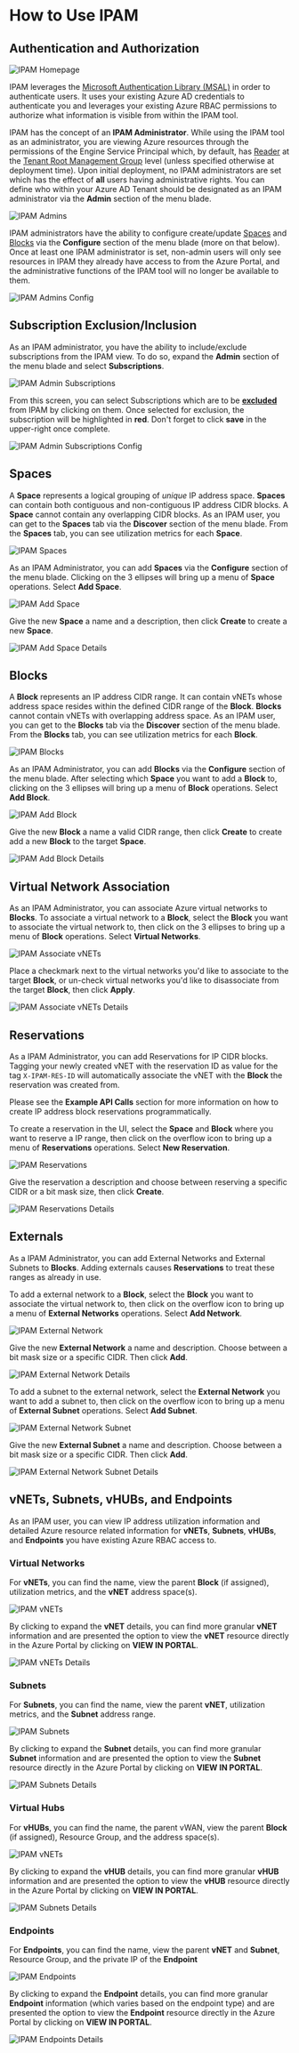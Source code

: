 # How to Use IPAM

## Authentication and Authorization

![IPAM Homepage](./images/home_page.png)

IPAM leverages the [Microsoft Authentication Library (MSAL)](https://docs.microsoft.com/azure/active-directory/develop/msal-overview) in order to authenticate users. It uses your existing Azure AD credentials to authenticate you and leverages your existing Azure RBAC permissions to authorize what information is visible from within the IPAM tool.

IPAM has the concept of an **IPAM Administrator**. While using the IPAM tool as an administrator, you are viewing Azure resources through the permissions of the Engine Service Principal which, by default, has [Reader](https://learn.microsoft.com/azure/role-based-access-control/built-in-roles#reader) at the [Tenant Root Management Group](https://learn.microsoft.com/azure/governance/management-groups/overview#root-management-group-for-each-directory) level (unless specified otherwise at deployment time). Upon initial deployment, no IPAM administrators are set which has the effect of **all** users having administrative rights. You can define who within your Azure AD Tenant should be designated as an IPAM administrator via the **Admin** section of the menu blade.

![IPAM Admins](./images/ipam_admin_admins.png)

IPAM administrators have the ability to configure create/update [Spaces](#spaces) and [Blocks](#blocks) via the **Configure** section of the menu blade (more on that below). Once at least one IPAM administrator is set, non-admin users will only see resources in IPAM they already have access to from the Azure Portal, and the administrative functions of the IPAM tool will no longer be available to them.

![IPAM Admins Config](./images/ipam_administrators_config.png)

## Subscription Exclusion/Inclusion

As an IPAM administrator, you have the ability to include/exclude subscriptions from the IPAM view. To do so, expand the **Admin** section of the menu blade and select **Subscriptions**.

![IPAM Admin Subscriptions](./images/ipam_admin_subscriptions.png)

From this screen, you can select Subscriptions which are to be <u>**excluded**</u> from IPAM by clicking on them. Once selected for exclusion, the subscription will be highlighted in **red**. Don't forget to click **save** in the upper-right once complete.

![IPAM Admin Subscriptions Config](./images/ipam_admin_subscriptions_config.png)

## Spaces

A **Space** represents a logical grouping of *unique* IP address space. **Spaces** can contain both contiguous and non-contiguous IP address CIDR blocks. A **Space** cannot contain any overlapping CIDR blocks. As an IPAM user, you can get to the **Spaces** tab via the **Discover** section of the menu blade. From the **Spaces** tab, you can see utilization metrics for each **Space**.

![IPAM Spaces](./images/discover_spaces.png)

As an IPAM Administrator, you can add **Spaces** via the **Configure** section of the menu blade. Clicking on the 3 ellipses will bring up a menu of **Space** operations. Select **Add Space**.

![IPAM Add Space](./images/add_space.png)

Give the new **Space** a name and a description, then click **Create** to create a new **Space**.

![IPAM Add Space Details](./images/add_space_details.png)

## Blocks

A **Block** represents an IP address CIDR range. It can contain vNETs whose address space resides within the defined CIDR range of the **Block**. **Blocks** cannot contain vNETs with overlapping address space. As an IPAM user, you can get to the **Blocks** tab via the **Discover** section of the menu blade. From the **Blocks** tab, you can see utilization metrics for each **Block**.

![IPAM Blocks](./images/discover_blocks.png)

As an IPAM Administrator, you can add **Blocks** via the **Configure** section of the menu blade. After selecting which **Space** you want to add a **Block** to, clicking on the 3 ellipses will bring up a menu of **Block** operations. Select **Add Block**.

![IPAM Add Block](./images/add_block.png)

Give the new **Block** a name a valid CIDR range, then click **Create** to create add a new **Block** to the target **Space**.

![IPAM Add Block Details](./images/add_block_details.png)

## Virtual Network Association

As an IPAM Administrator, you can associate Azure virtual networks to **Blocks**. To associate a virtual network to a **Block**, select the **Block** you want to associate the virtual network to, then click on the 3 ellipses to bring up a menu of **Block** operations. Select **Virtual Networks**.

![IPAM Associate vNETs](./images/virtual_network_association.png)

Place a checkmark next to the virtual networks you'd like to associate to the target **Block**, or un-check virtual networks you'd like to disassociate from the target **Block**, then click **Apply**.

![IPAM Associate vNETs Details](./images/virtual_network_association_details.png)

## Reservations

As a IPAM Administrator, you can add Reservations for IP CIDR blocks. Tagging your newly created vNET with the reservation ID as value for the tag `X-IPAM-RES-ID` will automatically associate the vNET with the **Block** the reservation was created from.

Please see the **Example API Calls** section for more information on how to create IP address block reservations programmatically.

To create a reservation in the UI, select the **Space** and **Block** where you want to reserve a IP range, then click on the overflow icon to bring up a menu of **Reservations** operations. Select **New Reservation**.

![IPAM Reservations](.\images\add_reservations.png)

Give the reservation a description and choose between reserving a specific CIDR or a bit mask size, then click **Create**.

![IPAM Reservations Details](.\images\add_reservation_details.png)

## Externals

As a IPAM Administrator, you can add External Networks and External Subnets to **Blocks**. Adding externals causes **Reservations** to treat these ranges as already in use.

To add a external network to a **Block**, select the **Block** you want to associate the virtual network to, then click on the overflow icon to bring up a menu of **External Networks** operations. Select **Add Network**.

![IPAM External Network](.\images\add_external_network.png)

Give the new **External Network** a name and description. Choose between a bit mask size or a specific CIDR. Then click **Add**.

![IPAM External Network Details](.\images\add_external_network_details.png)

To add a subnet to the external network, select the **External Network** you want to add a subnet to, then click on the overflow icon to bring up a menu of **External Subnet** operations. Select **Add Subnet**.

![IPAM External Network Subnet](.\images\add_external_network_subnet.png)

Give the new **External Subnet** a name and description. Choose between a bit mask size or a specific CIDR. Then click **Add**.

![IPAM External Network Subnet Details](.\images\add_external_network_subnet_details.png)

## vNETs, Subnets, vHUBs, and Endpoints

As an IPAM user, you can view IP address utilization information and detailed Azure resource related information for **vNETs**, **Subnets**, **vHUBs**, and **Endpoints** you have existing Azure RBAC access to.

### Virtual Networks

For **vNETs**, you can find the name, view the parent **Block** (if assigned), utilization metrics, and the **vNET** address space(s).

![IPAM vNETs](./images/discover_vnets.png)

By clicking to expand the **vNET** details, you can find more granular **vNET** information and are presented the option to view the **vNET** resource directly in the Azure Portal by clicking on **VIEW IN PORTAL**.

![IPAM vNETs Details](./images/discover_vnets_details.png)

### Subnets

For **Subnets**, you can find the name, view the parent **vNET**, utilization metrics, and the **Subnet** address range.

![IPAM Subnets](./images/discover_subnets.png)

By clicking to expand the **Subnet** details, you can find more granular **Subnet** information and are presented the option to view the **Subnet** resource directly in the Azure Portal by clicking on **VIEW IN PORTAL**.

![IPAM Subnets Details](./images/discover_subnets_details.png)

### Virtual Hubs

For **vHUBs**, you can find the name, the parent vWAN, view the parent **Block** (if assigned), Resource Group, and the address space(s).

![IPAM vNETs](./images/discover_vhubs.png)

By clicking to expand the **vHUB** details, you can find more granular **vHUB** information and are presented the option to view the **vHUB** resource directly in the Azure Portal by clicking on **VIEW IN PORTAL**.

![IPAM Subnets Details](./images/discover_vhubs_details.png)

### Endpoints

For **Endpoints**, you can find the name, view the parent **vNET** and **Subnet**, Resource Group, and the private IP of the **Endpoint**

![IPAM Endpoints](./images/discover_endpoints.png)

By clicking to expand the **Endpoint** details, you can find more granular **Endpoint** information (which varies based on the endpoint type) and are presented the option to view the **Endpoint** resource directly in the Azure Portal by clicking on **VIEW IN PORTAL**.

![IPAM Endpoints Details](./images/discover_endpoints_details.png)
